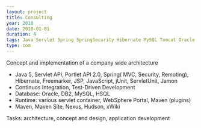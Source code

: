 ```yaml
---
layout: project
title: Consulting
year: 2010
date: 2010-01-01
duration: 4
tags: Java Servlet Spring SpringSecurity Hibernate MySQL Tomcat Oracle DB2 Portlet WebSphere Portal jUnit Freemarker jUnit Selenium
type: com
---
```


Concept and implementation of a company wide architecture

- Java 5, Servlet API, Portlet API 2.0, Spring( MVC, Security, Remoting), Hibernate, Freemarker, JSP, JavaScript, jUnit, ServletUnit, Jamon
- Continuos Integration, Test-Driven Development
- Database: Oracle, DB2, MySQL, HSQL
- Runtime: various servlet container, WebSphere Portal, Maven (plugins)
- Maven, Maven Site, Nexus, Hudson, xWiki

Tasks: architecture, concept and design, application development
